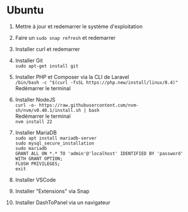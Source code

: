 # Ubuntu

 1. Mettre à jour et redemarrer le système d'exploitation

 2. Faire un `sudo snap refresh` et redemarrer

 3. Installer curl et redemarrer

 4. Installer Git <br>
    `sudo apt-get install git`
 
 5. Installer PHP et Composer via la CLI de Laravel <br>
    `/bin/bash -c "$(curl -fsSL https://php.new/install/linux/8.4)"`
    Redémarrer le terminal

 6. Installer NodeJS <br>
    `curl -o- https://raw.githubusercontent.com/nvm-sh/nvm/v0.40.1/install.sh | bash` <br>
    Redémarrer le terminal <br>
    `nvm install 22`

 7. Installer MariaDB <br>
    `sudo apt install mariadb-server` <br>
    `sudo mysql_secure_installation` <br>
    `sudo mariadb` <br>
    `GRANT ALL ON *.* TO 'admin'@'localhost' IDENTIFIED BY 'password' WITH GRANT OPTION;` <br>
    `FLUSH PRIVILEGES;` <br>
    `exit`

 8. Installer VSCode

 9. Installer "Extensions" via Snap

 10. Installer DashToPanel via un navigateur
